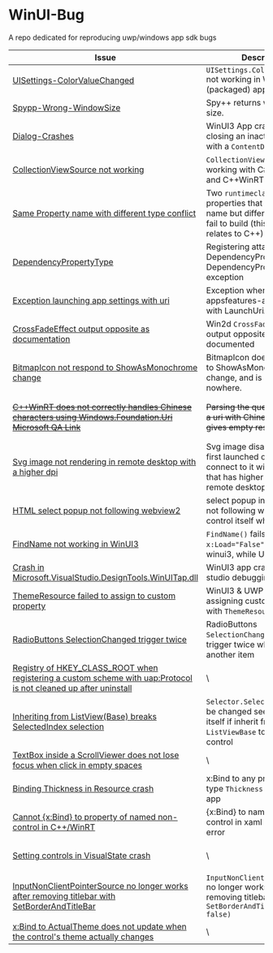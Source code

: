 # WinUI-Bug
A repo dedicated for reproducing uwp/windows app sdk bugs

|Issue|Description|Last checked|Fixed?
|---|---|---|---|
|[UISettings-ColorValueChanged](https://github.com/microsoft/WindowsAppSDK/issues/4006)|`UISettings.ColorValueChanged` not working in WinUI3 (packaged) apps.|WASDK 1.5| :x:
|[Spypp-Wrong-WindowSize](https://developercommunity.visualstudio.com/t/spy-gives-wrong-window-size/10537664?scope=follow)|Spy++ returns wrong window size. | / | :x:
|[Dialog-Crashes](https://github.com/microsoft/microsoft-ui-xaml/issues/8913)|WinUI3 App crash when closing an inactive window with a `ContentDialog` opened| 1.6.240531000-experimental1| :white_check_mark:
|[CollectionViewSource not working](https://github.com/microsoft/microsoft-ui-xaml/issues/6619)|`CollectionViewSource` not working with C# public fields and C++WinRT| UWP & WASDK 1.5 | C++ :white_check_mark: C# :x:
|[Same Property name with different type conflict](https://github.com/microsoft/microsoft-ui-xaml/issues/9419)|Two `runtimeclass` with properties that has the same name but different type will fail to build (this issue only relates to C++) | UWP & WASDK 1.5.2 | UWP :x: WinUI3 :white_check_mark:
|[DependencyPropertyType](https://github.com/microsoft/microsoft-ui-xaml/issues/9313)|Registering attached DependencyProperty of type DependencyProperty throws exception|WASDK 1.5.2|:x:
|[Exception launching app settings with uri](https://github.com/microsoft/WindowsAppSDK/issues/4460)|Exception when launching appsfeatures-app settings uri with LaunchUriAsync|WASDK 1.5.2|:x:
|[CrossFadeEffect output opposite as documentation](https://github.com/microsoft/Win2D/issues/956)|Win2d `CrossFadeEffect` output opposite effect as documented|Win2D.WinUI 1.2.0|:x:
|[BitmapIcon not respond to ShowAsMonochrome change](https://github.com/microsoft/microsoft-ui-xaml/issues/9792)|BitmapIcon does not respond to ShowAsMonochrome change, and is documented nowhere.|1.6.240701003-exp2|:x:
|~~[C++WinRT does not correctly handles Chinese characters using Windows.Foundation.Uri](https://github.com/microsoft/cppwinrt/issues/1424) [Microsoft QA Link](https://learn.microsoft.com/en-us/answers/questions/1804759/c-winrt-does-not-correctly-handles-chinese-charact)~~|~~Parsing the query string from a uri with Chinese character gives empty result~~|~~cppwinrt 2.0.240405.15~~| My fault, read [uri doc](https://learn.microsoft.com/en-us/uwp/api/windows.foundation.uri?view=winrt-26100#remarks）
|[Svg image not rendering in remote desktop with a higher dpi](https://github.com/microsoft/microsoft-ui-xaml/issues/9799)|Svg image disappear when first launched on a PC, then connect to it with another PC that has higher DPI using remote desktop|WASDK 1.5.2|:x:
|[HTML select popup not following webview2](https://github.com/microsoft/microsoft-ui-xaml/issues/9569)|select popup in a web page is not following webview2 control itself when scrolled.|Windows App SDK 1.5.2: 1.5.240404000|:x: They closed as internally tracked. So I have to track it myself.
|[FindName not working in WinUI3](https://github.com/microsoft/microsoft-ui-xaml/issues/9842)|`FindName()` fails to load a `x:Load="False"` element in winui3, while UWP does|WASDK 1.5.2|:x:
|[Crash in Microsoft.VisualStudio.DesignTools.WinUITap.dll](https://github.com/microsoft/microsoft-ui-xaml/issues/9884)|WinUI3 app crash in visual studio debugging|WASDK 1.5.2|:x:
|[ThemeResource failed to assign to custom property](https://github.com/microsoft/microsoft-ui-xaml/issues/9895)|WinUI3 & UWP app crash in assigning custom property with `ThemeResource`|WASDK 1.6 preview| UWP :x:  WinUI3 :x:
|[RadioButtons SelectionChanged trigger twice](https://github.com/microsoft/microsoft-ui-xaml/issues/9917)|RadioButtons `SelectionChanged` event trigger twice when selecting another item|Winui2 2.8.6 & WinUI3 1.5.2| UWP-WinUI2 :x: WinUI3 :x:
|[Registry of HKEY_CLASS_ROOT when registering a custom scheme with uap:Protocol is not cleaned up after uninstall](https://github.com/microsoft/WindowsAppSDK/issues/4739)| \ | WASDK 1.6 | :x:
|[Inheriting from ListView(Base) breaks SelectedIndex selection](https://github.com/microsoft/microsoft-ui-xaml/issues/8257)| `Selector.SelectedIndex` will be changed seemingly by itself if inherit from `ListViewBase` to create a new control | WASDK 1.6 | :x:
|[TextBox inside a ScrollViewer does not lose focus when click in empty spaces](https://github.com/microsoft/microsoft-ui-xaml/issues/10051) | \ | WASDK 1.6.240923002 | :x:
|[Binding Thickness in Resource crash](https://github.com/microsoft/microsoft-ui-xaml/issues/10078) | x:Bind to any properties of type `Thickness` crashes the app | WASDK 1.6.240923002 | :x:
|[Cannot {x:Bind} to property of named non-control in C++/WinRT](https://github.com/microsoft/microsoft-ui-xaml/issues/10130)| {x:Bind} to named non-control in xaml cause compile error | \ | WASDK 1.6.240923002 :x:
|[Setting controls in VisualState crash](https://github.com/microsoft/microsoft-ui-xaml/issues/10264) | \ | WASDK 1.6.241114003 :x: UWP :x:
|[InputNonClientPointerSource no longer works after removing titlebar with SetBorderAndTitleBar](https://github.com/microsoft/microsoft-ui-xaml/issues/9661)| `InputNonClientPointerSource` no longer works after removing titlebar with `SetBorderAndTitleBar(false, false)` | WASDK 1.6.250108002 | :white_check_mark:
|[x:Bind to ActualTheme does not update when the control's theme actually changes](https://github.com/microsoft/microsoft-ui-xaml/issues/10390) | \ | WASDK 1.6.250205002 | :x: